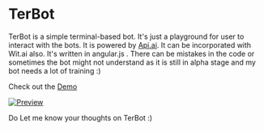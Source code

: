 # TerBot

TerBot is a simple terminal-based bot. It's just a playground for user to interact with the bots.
It is powered by [Api.ai](http://api.ai). It can be incorporated with Wit.ai also. It's written in angular.js .
There can be mistakes in the code or sometimes the bot might not understand as it is still in alpha stage and my bot needs a lot of training :)

Check out the [Demo](http://ashwinkshenoy.github.io/bot)


[![Preview](http://i.imgur.com/21ycifP.png)](https://ashwinshenoy.com/bot)

Do Let me know your thoughts on TerBot :)
